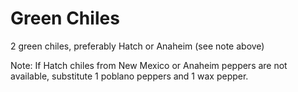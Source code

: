 Green Chiles
======================

2 green chiles, preferably Hatch or Anaheim (see note above)

Note: If Hatch chiles from New Mexico or Anaheim peppers are not available, substitute 1 poblano peppers and 1 wax pepper.